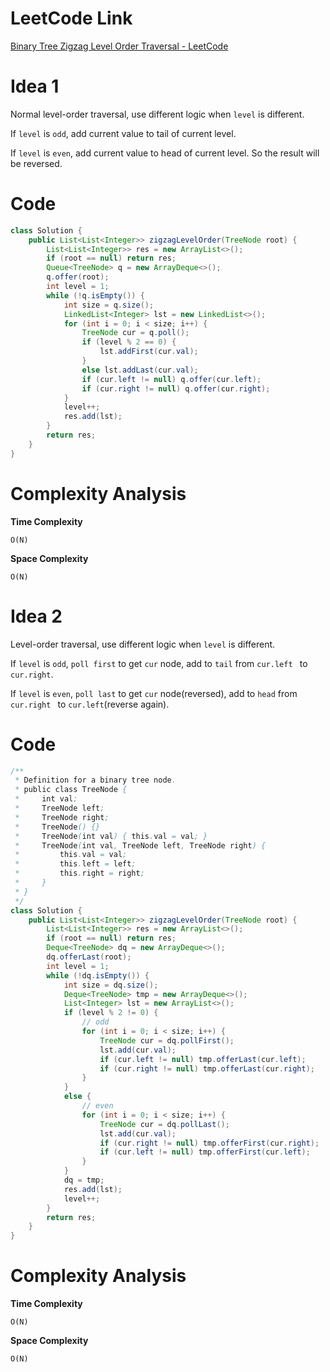 # LeetCode Link

[Binary Tree Zigzag Level Order Traversal - LeetCode](https://leetcode.com/problems/binary-tree-zigzag-level-order-traversal/description/)



# Idea 1

Normal level-order traversal, use different logic when `level` is different.

If `level` is `odd`, add current value to tail of current level.

If `level` is `even`, add current value to head of current level. So the result will be reversed.

# Code

```java
class Solution {
    public List<List<Integer>> zigzagLevelOrder(TreeNode root) {
        List<List<Integer>> res = new ArrayList<>();
        if (root == null) return res;
        Queue<TreeNode> q = new ArrayDeque<>();
        q.offer(root);
        int level = 1;
        while (!q.isEmpty()) {
            int size = q.size();
            LinkedList<Integer> lst = new LinkedList<>();
            for (int i = 0; i < size; i++) {
                TreeNode cur = q.poll();
                if (level % 2 == 0) {
                    lst.addFirst(cur.val);
                }
                else lst.addLast(cur.val);
                if (cur.left != null) q.offer(cur.left);
                if (cur.right != null) q.offer(cur.right);
            }
            level++;
            res.add(lst);
        }
        return res;
    }
}
```

# Complexity Analysis

**Time Complexity**

`O(N)`

**Space Complexity**

`O(N)`



# Idea 2

Level-order traversal, use different logic when `level` is different.

If `level` is `odd`, `poll first` to get `cur` node, add to `tail` from `cur.left ` to `cur.right`.

If `level` is `even`, `poll last` to get `cur` node(reversed), add to `head` from `cur.right ` to `cur.left`(reverse again).


# Code

```java
/**
 * Definition for a binary tree node.
 * public class TreeNode {
 *     int val;
 *     TreeNode left;
 *     TreeNode right;
 *     TreeNode() {}
 *     TreeNode(int val) { this.val = val; }
 *     TreeNode(int val, TreeNode left, TreeNode right) {
 *         this.val = val;
 *         this.left = left;
 *         this.right = right;
 *     }
 * }
 */
class Solution {
    public List<List<Integer>> zigzagLevelOrder(TreeNode root) {
        List<List<Integer>> res = new ArrayList<>();
        if (root == null) return res;
        Deque<TreeNode> dq = new ArrayDeque<>();
        dq.offerLast(root);
        int level = 1;
        while (!dq.isEmpty()) {
            int size = dq.size();
            Deque<TreeNode> tmp = new ArrayDeque<>();
            List<Integer> lst = new ArrayList<>();
            if (level % 2 != 0) {
                // odd
                for (int i = 0; i < size; i++) {
                    TreeNode cur = dq.pollFirst();
                    lst.add(cur.val);
                    if (cur.left != null) tmp.offerLast(cur.left);
                    if (cur.right != null) tmp.offerLast(cur.right);
                }
            }
            else {
                // even
                for (int i = 0; i < size; i++) {
                    TreeNode cur = dq.pollLast();
                    lst.add(cur.val);
                    if (cur.right != null) tmp.offerFirst(cur.right);
                    if (cur.left != null) tmp.offerFirst(cur.left);
                }
            }
            dq = tmp;
            res.add(lst);
            level++;
        }
        return res;
    }
}
```

# Complexity Analysis

**Time Complexity**

`O(N)`

**Space Complexity**

`O(N)`

